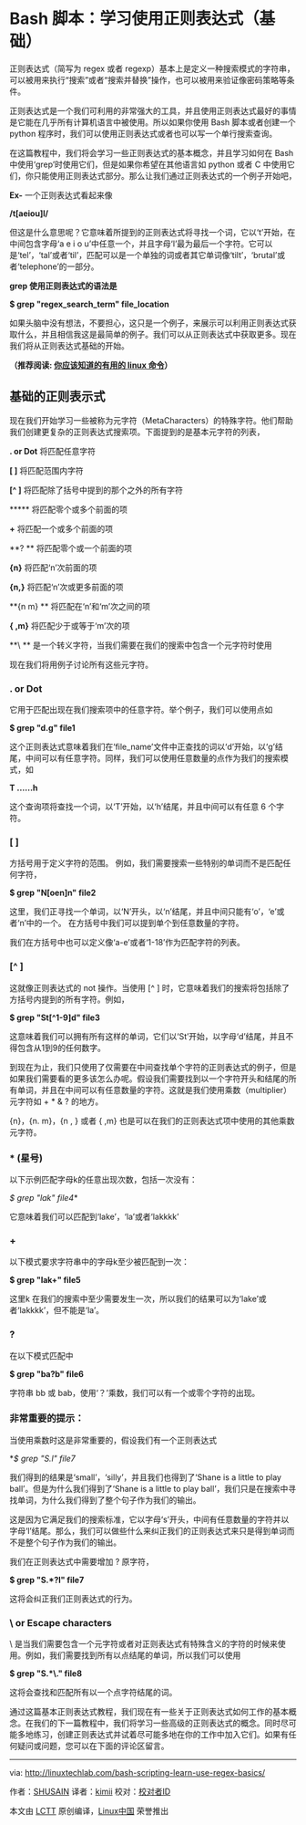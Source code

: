 Bash 脚本：学习使用正则表达式（基础）
======
正则表达式（简写为 regex 或者 regexp）基本上是定义一种搜索模式的字符串，可以被用来执行“搜索”或者“搜索并替换”操作，也可以被用来验证像密码策略等条件。

正则表达式是一个我们可利用的非常强大的工具，并且使用正则表达式最好的事情是它能在几乎所有计算机语言中被使用。所以如果你使用 Bash 脚本或者创建一个 python 程序时，我们可以使用正则表达式或者也可以写一个单行搜索查询。

在这篇教程中，我们将会学习一些正则表达式的基本概念，并且学习如何在 Bash 中使用‘grep’时使用它们，但是如果你希望在其他语言如 python 或者 C 中使用它们，你只能使用正则表达式部分。那么让我们通过正则表达式的一个例子开始吧，

 **Ex-** 一个正则表达式看起来像

 **/t[aeiou]l/**

但这是什么意思呢？它意味着所提到的正则表达式将寻找一个词，它以‘t’开始，在中间包含字母‘a e i o u’中任意一个，并且字母‘l’最为最后一个字符。它可以是‘tel’，‘tal’或者‘til’，匹配可以是一个单独的词或者其它单词像‘tilt’，‘brutal’或者‘telephone’的一部分。

 **grep 使用正则表达式的语法是**

 **$ grep "regex_search_term" file_location**

如果头脑中没有想法，不要担心，这只是一个例子，来展示可以利用正则表达式获取什么，并且相信我这是最简单的例子。我们可以从正则表达式中获取更多。现在我们将从正则表达式基础的开始。

 **（推荐阅读: [你应该知道的有用的 linux 命令][1]）**

## **基础的正则表示式**

现在我们开始学习一些被称为元字符（MetaCharacters）的特殊字符。他们帮助我们创建更复杂的正则表达式搜索项。下面提到的是基本元字符的列表，

 **. or Dot** 将匹配任意字符

 **[ ]** 将匹配范围内字符

 **[^ ]** 将匹配除了括号中提到的那个之外的所有字符

 ***** 将匹配零个或多个前面的项

 **+** 将匹配一个或多个前面的项

 **? ** 将匹配零个或一个前面的项

 **{n}** 将匹配‘n’次前面的项

 **{n,}** 将匹配‘n’次或更多前面的项

 **{n m} ** 将匹配在‘n’和‘m’次之间的项

 **{ ,m}** 将匹配少于或等于‘m’次的项

 **\ ** 是一个转义字符，当我们需要在我们的搜索中包含一个元字符时使用

现在我们将用例子讨论所有这些元字符。

### **. or Dot**

它用于匹配出现在我们搜索项中的任意字符。举个例子，我们可以使用点如

 **$ grep "d.g" file1**

这个正则表达式意味着我们在‘file_name’文件中正查找的词以‘d’开始，以‘g’结尾，中间可以有任意字符。同样，我们可以使用任意数量的点作为我们的搜索模式，如

 **T ……h**

这个查询项将查找一个词，以‘T’开始，以‘h’结尾，并且中间可以有任意 6 个字符。

###  **[ ]**

方括号用于定义字符的范围。 例如，我们需要搜索一些特别的单词而不是匹配任何字符，

 **$ grep "N[oen]n" file2**

这里，我们正寻找一个单词，以‘N’开头，以‘n’结尾，并且中间只能有‘o’，‘e’或者‘n’中的一个。 在方括号中我们可以提到单个到任意数量的字符。

我们在方括号中也可以定义像‘a-e’或者‘1-18’作为匹配字符的列表。

###  **[^ ]**

这就像正则表达式的 not 操作。当使用 [^ ] 时，它意味着我们的搜索将包括除了方括号内提到的所有字符。例如，

 **$ grep "St[^1-9]d" file3**

这意味着我们可以拥有所有这样的单词，它们以‘St’开始，以字母‘d’结尾，并且不得包含从1到9的任何数字。

到现在为止，我们只使用了仅需要在中间查找单个字符的正则表达式的例子，但是如果我们需要看的更多该怎么办呢。假设我们需要找到以一个字符开头和结尾的所有单词，并且在中间可以有任意数量的字符。这就是我们使用乘数（multiplier）元字符如 + * & ? 的地方。

{n}，{n. m}，{n , } 或者 { ,m} 也是可以在我们的正则表达式项中使用的其他乘数元字符。

### * (星号)

以下示例匹配字母k的任意出现次数，包括一次没有：

 **$ grep "lak*" file4**

它意味着我们可以匹配到‘lake’，‘la’或者‘lakkkk’

### +

以下模式要求字符串中的字母k至少被匹配到一次：

 **$ grep "lak+" file5**

这里k 在我们的搜索中至少需要发生一次，所以我们的结果可以为‘lake’或者‘lakkkk’，但不能是‘la’。

###  **?**

在以下模式匹配中

 **$ grep "ba?b" file6**

字符串 bb 或 bab，使用‘？’乘数，我们可以有一个或零个字符的出现。

###  **非常重要的提示：**

当使用乘数时这是非常重要的，假设我们有一个正则表达式

 **$ grep "S.*l" file7**

我们得到的结果是‘small’，‘silly’，并且我们也得到了‘Shane is a little to play ball’。但是为什么我们得到了‘Shane is a little to play ball’，我们只是在搜索中寻找单词，为什么我们得到了整个句子作为我们的输出。

这是因为它满足我们的搜索标准，它以字母‘s’开头，中间有任意数量的字符并以字母‘l’结尾。那么，我们可以做些什么来纠正我们的正则表达式来只是得到单词而不是整个句子作为我们的输出。

我们在正则表达式中需要增加 ? 原字符，

 **$ grep "S.*?l" file7**

这将会纠正我们正则表达式的行为。

###  **\ or Escape characters**

\ 是当我们需要包含一个元字符或者对正则表达式有特殊含义的字符的时候来使用。例如，我们需要找到所有以点结尾的单词，所以我们可以使用

 **$ grep "S.*\\." file8**

这将会查找和匹配所有以一个点字符结尾的词。

通过这篇基本正则表达式教程，我们现在有一些关于正则表达式如何工作的基本概念。在我们的下一篇教程中，我们将学习一些高级的正则表达式的概念。同时尽可能多地练习，创建正则表达式并试着尽可能多地在你的工作中加入它们。如果有任何疑问或问题，您可以在下面的评论区留言。

--------------------------------------------------------------------------------

via: http://linuxtechlab.com/bash-scripting-learn-use-regex-basics/

作者：[SHUSAIN][a]
译者：[kimii](https://github.com/kimii)
校对：[校对者ID](https://github.com/校对者ID)

本文由 [LCTT](https://github.com/LCTT/TranslateProject) 原创编译，[Linux中国](https://linux.cn/) 荣誉推出

[a]:http://linuxtechlab.com/author/shsuain/
[1]:http://linuxtechlab.com/useful-linux-commands-you-should-know/






